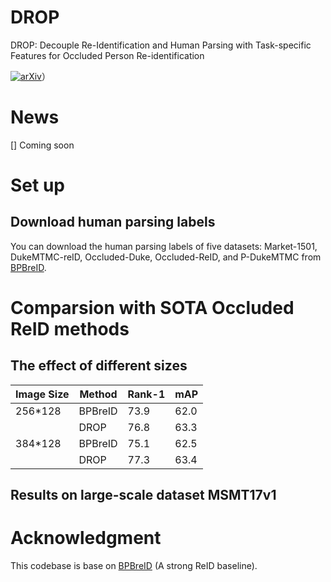 # DROP
DROP: Decouple Re-Identification and Human Parsing with Task-specific Features for Occluded Person Re-identification

[![arXiv](https://img.shields.io/badge/arXiv-2401.18032-<COLOR>.svg)](https://arxiv.org/abs/2401.18032)）

# News
[] Coming soon

# Set up
## Download human parsing labels
You can download the human parsing labels of five datasets: Market-1501, DukeMTMC-reID, Occluded-Duke, Occluded-ReID, and P-DukeMTMC from [BPBreID](https://github.com/VlSomers/bpbreid?tab=readme-ov-file#download-human-parsing-labels).

# Comparsion with SOTA Occluded ReID methods

## The effect of different sizes


| Image Size | Method | Rank-1 | mAP  |
|------------|--------|--------|------|
| 256*128    | BPBreID| 73.9   |  62.0|
|            | DROP   | 76.8   | 63.3 |
| 384*128    | BPBreID| 75.1   | 62.5 |
|            | DROP   | 77.3   | 63.4 |

## Results on large-scale dataset MSMT17v1


# Acknowledgment
This codebase is base on [BPBreID](https://github.com/VlSomers/bpbreid) (A strong ReID baseline).
